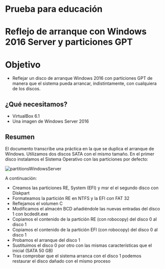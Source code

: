# Prueba para educación
# Reflejo de arranque con Windows 2016 Server y particiones GPT

# Objetivo
- Reflejar un disco de arranque Windows 2016 con particiones GPT de manera que el sistema pueda arrancar,
indistintamente, con cualquiera de los discos.

## ¿Qué necesitamos?
- VirtualBox 6.1
- Una imagen de Windows Server 2016

## Resumen

  El documento transcribe una práctica en la que se duplica el arranque de Windows. Utilizamos dos discos SATA con el mismo tamaño.
  En el primer disco instalamos el Sistema Operativo con las particiones por defecto:
  
![partitionsWindowsServer](https://user-images.githubusercontent.com/22640799/79308990-d7298380-7ef9-11ea-9e28-b6bfd671772a.jpg)

A continuación:
- Creamos las particiones RE, System (EFI) y msr el el segundo disco con Diskpart
- Formateamos la partición RE en NTFS y la EFI con FAT 32
- Reflejamos el volumen C
- Modificamos el almacén BCD añadiéndole las nuevas entradas del disco 1 con bcdedit.exe
- Copiamos el contenido de la partición RE (con robocopy) del disco 0 al disco 1
- Copiamos el contenido de la partición EFI (con robocopy) del disco 0 al disco 1
- Probamos el arranque del disco 1
- Sustituimos el disco 0 por otro con las mismas características que el inicial (SATA 50 GB) 
- Tras comprobar que el sistema arranca con el disco 1 podemos restaurar el disco dañado con el mismo proceso
